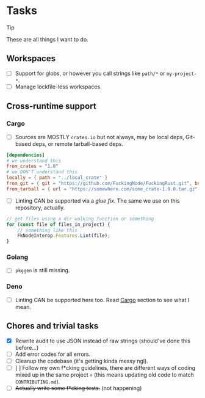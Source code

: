 # Tasks

> [!TIP]
> These are all things I want to do.

## Workspaces

- [ ] Support for globs, or however you call strings like `path/*` or `my-project-*`.
- [ ] Manage lockfile-less workspaces.

## Cross-runtime support

### Cargo

- [ ] Sources are MOSTLY `crates.io` but not always, may be local deps, Git-based deps, or remote tarball-based deps.

```toml
[dependencies]
# we understand this
from_crates = "1.0"
# we DON'T understand this
locally = { path = "../local_crate" }
from_git = { git = "https://github.com/FuckingNode/FuckingRust.git", branch = "dev" }
from_tarball = { url = "https://somewhere.com/some_crate-1.0.0.tar.gz" }
```

- [ ] Linting CAN be supported via a _glue fix_. The same we use on this repository, actually.

```js
// get files using a dir walking function or something
for (const file of files_in_project) {
    // something like this
    FkNodeInterop.Features.Lint(file);
}
```

### Golang

- [ ] `pkggen` is still missing.

### Deno

- [ ] Linting CAN be supported here too. Read [Cargo](#cargo) section to see what I mean.

## Chores and trivial tasks

- [X] Rewrite audit to use JSON instead of raw strings (should've done this before...)
- [ ] Add error codes for all errors.
- [ ] Cleanup the codebase (it's getting kinda messy ngl).
- [ ] [ ] Follow my own f\*cking guidelines, there are different ways of coding mixed up in the same project :skull: (this means updating old code to match `CONTRIBUTING.md`).
- [ ] ~~Actually write some f\*cking tests.~~ (not happening)
